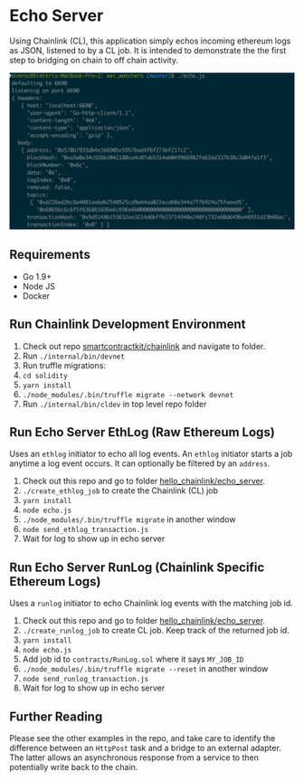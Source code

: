 # Echo Server

Using Chainlink (CL), this application simply echos incoming ethereum logs
as JSON, listened to by a CL job. It is intended to demonstrate the the first
step to bridging on chain to off chain activity.

![Log Echo Server](screenshot.jpg?raw=true "Log Echo Server")

## Requirements

- Go 1.9+
- Node JS
- Docker

## Run Chainlink Development Environment

1. Check out repo [smartcontractkit/chainlink](https://github.com/smartcontractkit/chainlink) and navigate to folder.
2. Run `./internal/bin/devnet`
3. Run truffle migrations:
  1. `cd solidity`
  2. `yarn install`
  3. `./node_modules/.bin/truffle migrate --network devnet`
4. Run `./internal/bin/cldev` in top level repo folder

## Run Echo Server EthLog (Raw Ethereum Logs)

Uses an `ethlog` initiator to echo all log events. An `ethlog` initiator starts
a job anytime a log event occurs. It can optionally be filtered by an `address`.

1. Check out this repo and go to folder [hello_chainlink/echo_server](https://github.com/smartcontractkit/hello_chainlink/tree/master/echo_server).
2. `./create_ethlog_job` to create the Chainlink (CL) job
3. `yarn install`
4. `node echo.js`
5. `./node_modules/.bin/truffle migrate` in another window
6. `node send_ethlog_transaction.js`
7. Wait for log to show up in echo server

## Run Echo Server RunLog (Chainlink Specific Ethereum Logs)

Uses a `runlog` initiator to echo Chainlink log events with the matching job id.

1. Check out this repo and go to folder [hello_chainlink/echo_server](https://github.com/smartcontractkit/hello_chainlink/tree/master/echo_server).
2. `./create_runlog_job` to create CL job. Keep track of the returned job id.
3. `yarn install`
4. `node echo.js`
5. Add job id to `contracts/RunLog.sol` where it says `MY_JOB_ID`
5. `./node_modules/.bin/truffle migrate --reset` in another window
6. `node send_runlog_transaction.js`
7. Wait for log to show up in echo server


## Further Reading

Please see the other examples in the repo, and take care to
identify the difference between an `HttpPost` task and a bridge to an external
adapter. The latter allows an asynchronous response from a service to
then potentially write back to the chain.
